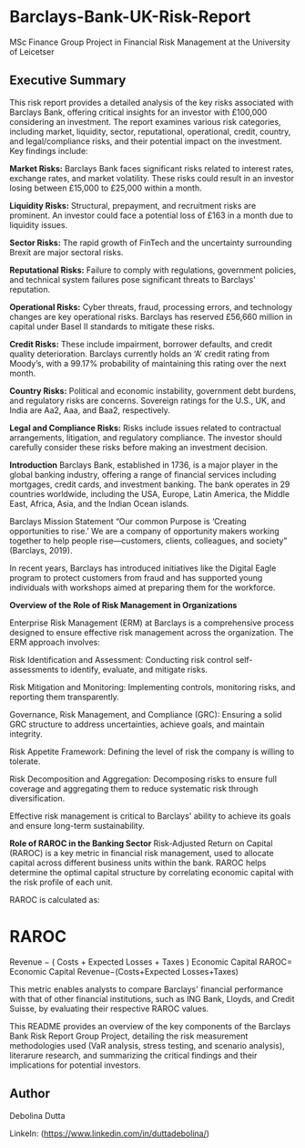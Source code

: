 # Barclays-Bank-UK-Risk-Report
MSc Finance Group Project in Financial Risk Management at the University of Leicetser


## Executive Summary
This risk report provides a detailed analysis of the key risks associated with Barclays Bank, offering critical insights for an investor with £100,000 considering an investment. The report examines various risk categories, including market, liquidity, sector, reputational, operational, credit, country, and legal/compliance risks, and their potential impact on the investment. Key findings include:

**Market Risks:** Barclays Bank faces significant risks related to interest rates, exchange rates, and market volatility. These risks could result in an investor losing between £15,000 to £25,000 within a month.

**Liquidity Risks:** Structural, prepayment, and recruitment risks are prominent. An investor could face a potential loss of £163 in a month due to liquidity issues.

**Sector Risks:** The rapid growth of FinTech and the uncertainty surrounding Brexit are major sectoral risks.

**Reputational Risks:** Failure to comply with regulations, government policies, and technical system failures pose significant threats to Barclays' reputation.

**Operational Risks:** Cyber threats, fraud, processing errors, and technology changes are key operational risks. Barclays has reserved £56,660 million in capital under Basel II standards to mitigate these risks.

**Credit Risks:** These include impairment, borrower defaults, and credit quality deterioration. Barclays currently holds an ‘A’ credit rating from Moody’s, with a 99.17% probability of maintaining this rating over the next month.

**Country Risks:** Political and economic instability, government debt burdens, and regulatory risks are concerns. Sovereign ratings for the U.S., UK, and India are Aa2, Aaa, and Baa2, respectively.

**Legal and Compliance Risks:** Risks include issues related to contractual arrangements, litigation, and regulatory compliance.
The investor should carefully consider these risks before making an investment decision.

**Introduction**
Barclays Bank, established in 1736, is a major player in the global banking industry, offering a range of financial services including mortgages, credit cards, and investment banking. The bank operates in 29 countries worldwide, including the USA, Europe, Latin America, the Middle East, Africa, Asia, and the Indian Ocean islands.

Barclays Mission Statement
“Our common Purpose is ‘Creating opportunities to rise.’ We are a company of opportunity makers working together to help people rise—customers, clients, colleagues, and society” (Barclays, 2019).

In recent years, Barclays has introduced initiatives like the Digital Eagle program to protect customers from fraud and has supported young individuals with workshops aimed at preparing them for the workforce.

**Overview of the Role of Risk Management in Organizations**

Enterprise Risk Management (ERM) at Barclays is a comprehensive process designed to ensure effective risk management across the organization. The ERM approach involves:

Risk Identification and Assessment: Conducting risk control self-assessments to identify, evaluate, and mitigate risks.

Risk Mitigation and Monitoring: Implementing controls, monitoring risks, and reporting them transparently.

Governance, Risk Management, and Compliance (GRC): Ensuring a solid GRC structure to address uncertainties, achieve goals, and maintain integrity.

Risk Appetite Framework: Defining the level of risk the company is willing to tolerate.

Risk Decomposition and Aggregation: Decomposing risks to ensure full coverage and aggregating them to reduce systematic risk through diversification.

Effective risk management is critical to Barclays' ability to achieve its goals and ensure long-term sustainability.

**Role of RAROC in the Banking Sector**
Risk-Adjusted Return on Capital (RAROC) is a key metric in financial risk management, used to allocate capital across different business units within the bank. RAROC helps determine the optimal capital structure by correlating economic capital with the risk profile of each unit.

RAROC is calculated as:

RAROC
=
Revenue
−
(
Costs
+
Expected Losses
+
Taxes
)
Economic Capital
RAROC= 
Economic Capital
Revenue−(Costs+Expected Losses+Taxes)
​
 
This metric enables analysts to compare Barclays' financial performance with that of other financial institutions, such as ING Bank, Lloyds, and Credit Suisse, by evaluating their respective RAROC values.

This README provides an overview of the key components of the Barclays Bank Risk Report Group Project, detailing the risk measurement methodologies used (VaR analysis, stress testing, and scenario analysis), literarure research, and summarizing the critical findings and their implications for potential investors.

## Author

Debolina Dutta

LinkeIn: (https://www.linkedin.com/in/duttadebolina/)
